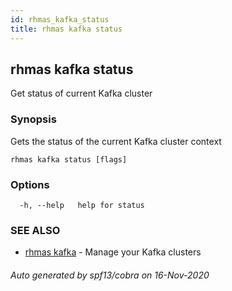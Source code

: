 ```yaml
---
id: rhmas_kafka_status
title: rhmas kafka status
---
```

## rhmas kafka status

Get status of current Kafka cluster

### Synopsis

Gets the status of the current Kafka cluster context

```
rhmas kafka status [flags]
```

### Options

```
  -h, --help   help for status
```

### SEE ALSO

* [rhmas kafka](rhmas_kafka.md)	 - Manage your Kafka clusters

###### Auto generated by spf13/cobra on 16-Nov-2020

